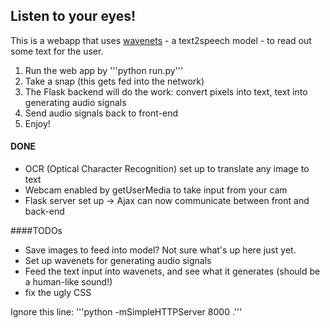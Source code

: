 ## Listen to your eyes!

This is a webapp that uses [wavenets](https://arxiv.org/pdf/1609.03499.pdf) - a text2speech model - to read out some text for the user.  
1. Run the web app by '''python run.py'''
2. Take a snap (this gets fed into the network)
3. The Flask backend will do the work: convert pixels into text, text into generating audio signals 
4. Send audio signals back to front-end
5. Enjoy!

#### DONE
- OCR (Optical Character Recognition) set up to translate any image to text  
- Webcam enabled by getUserMedia to take input from your cam
- Flask server set up -> Ajax can now communicate between front and back-end

####TODOs
- Save images to feed into model? Not sure what's up here just yet. 
- Set up wavenets for generating audio signals
- Feed the text input into wavenets, and see what it generates (should be a human-like sound!)
- fix the ugly CSS


Ignore this line: '''python -mSimpleHTTPServer 8000 .'''

